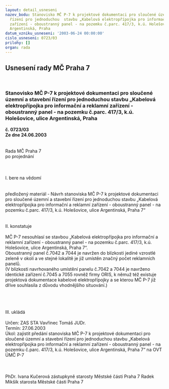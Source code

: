 ```yaml
---
layout: detail_usneseni
nazev_bodu: Stanovisko MČ P-7 k projektové dokumentaci pro sloučené územní a stavební
  řízení pro jednoduchou  stavbu „Kabelová elektropřípojka pro informační a reklamní
  zařízení - oboustranný panel - na pozemku č.parc. 417/3, k.ú. Holešovice, ulice
  Argentinská, Praha
datum_vzniku_usneseni: '2003-06-24 00:00:00'
cislo_usneseni: 0723/03
prilohy: []
organ: rada
---
```

<div id="ucUsn_pList" class="usn">
	<span><h2>Usnesení rady MČ Praha 7 </h2>
<br></span><div class="standBody">
<span><h3>Stanovisko MČ P-7 k projektové dokumentaci pro sloučené územní a stavební řízení pro jednoduchou  stavbu „Kabelová elektropřípojka pro informační a reklamní zařízení - oboustranný panel - na pozemku č.parc. 417/3, k.ú. Holešovice, ulice Argentinská, Praha</h3></span><div class="center">
		<strong>č. 0723/03</strong><br>
	</div>
<div class="center">
		<strong>Ze dne 24.06.2003</strong><br><br>
	</div>
<br>Rada MČ Praha 7<br>po projednání<br><br><br><br>I.	bere na vědomí<br><br> <br>předložený materiál - Návrh stanoviska MČ P-7 k projektové dokumentaci pro sloučené územní a stavební řízení pro jednoduchou  stavbu „Kabelová elektropřípojka pro informační a reklamní zařízení - oboustranný panel - na pozemku č.parc. 417/3, k.ú. Holešovice, ulice Argentinská, Praha 7“<br><br><br>II.	konstatuje<br><br>MČ P-7 nesouhlasí se stavbou „Kabelová elektropřípojka pro informační a reklamní zařízení - oboustranný panel - na pozemku č.parc. 417/3, k.ú. Holešovice, ulice Argentinská, Praha 7“. <br>Oboustranný panel č.7042 a 7044 je navržen do blízkosti jediné vzrostlé zeleně v okolí a ve stejné lokalitě je již umístěn značný počet reklamních panelů.<br>(V blízkosti  navrhovaného umístění panelu č.7042 a 7044 je navrženo identické zařízení č.7045 a 7055 rovněž firmy ORIS, k němuž též existuje projektová dokumentace kabelové elektropřípojky a se kterou MČ P-7 již dříve souhlasila z důvodu vhodnějšího situování.)<br><br><br><br><br>III.	ukládá <br><br>Určen:	ZAS STA Vavřinec Tomáš JUDr.<br>Termín: 27.06.2003<br>Úkol:	zajistit předání stanoviska MČ P-7 k projektové dokumentaci pro sloučené územní a stavební řízení pro jednoduchou  stavbu „Kabelová elektropřípojka pro informační a reklamní zařízení - oboustranný panel - na pozemku č.parc. 417/3, k.ú. Holešovice, ulice Argentinská, Praha 7“ na OVT  ÚMČ P-7<br> <br><br>	<br>PhDr. Ivana Kučerová zástupkyně starosty Městské části Praha 7	 Radek Mikšík starosta Městské části Praha 7<br>	<br><br>
</div>
</div>
